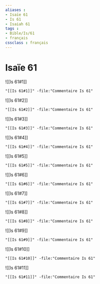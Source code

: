 ```yaml
---
aliases : 
- Isaïe 61
- Is 61
- Isaiah 61
tags : 
- Bible/Is/61
- français
cssclass : français
---
```


# Isaïe 61

![[Is 61#1]]

```query
"[[Is 61#1]]" -file:"Commentaire Is 61"
```

![[Is 61#2]]

```query
"[[Is 61#2]]" -file:"Commentaire Is 61"
```

![[Is 61#3]]

```query
"[[Is 61#3]]" -file:"Commentaire Is 61"
```

![[Is 61#4]]

```query
"[[Is 61#4]]" -file:"Commentaire Is 61"
```

![[Is 61#5]]

```query
"[[Is 61#5]]" -file:"Commentaire Is 61"
```

![[Is 61#6]]

```query
"[[Is 61#6]]" -file:"Commentaire Is 61"
```

![[Is 61#7]]

```query
"[[Is 61#7]]" -file:"Commentaire Is 61"
```

![[Is 61#8]]

```query
"[[Is 61#8]]" -file:"Commentaire Is 61"
```

![[Is 61#9]]

```query
"[[Is 61#9]]" -file:"Commentaire Is 61"
```

![[Is 61#10]]

```query
"[[Is 61#10]]" -file:"Commentaire Is 61"
```

![[Is 61#11]]

```query
"[[Is 61#11]]" -file:"Commentaire Is 61"
```

